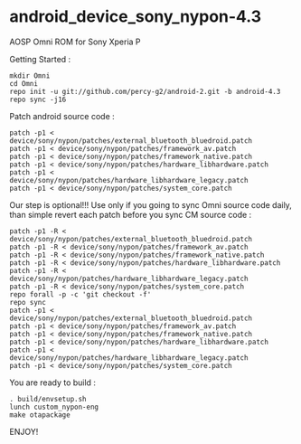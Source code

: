 android_device_sony_nypon-4.3
=============================

AOSP Omni ROM for Sony Xperia P

Getting Started :

    mkdir Omni
    cd Omni
    repo init -u git://github.com/percy-g2/android-2.git -b android-4.3
    repo sync -j16

Patch android source code :

    patch -p1 < device/sony/nypon/patches/external_bluetooth_bluedroid.patch
    patch -p1 < device/sony/nypon/patches/framework_av.patch
    patch -p1 < device/sony/nypon/patches/framework_native.patch
    patch -p1 < device/sony/nypon/patches/hardware_libhardware.patch
    patch -p1 < device/sony/nypon/patches/hardware_libhardware_legacy.patch
    patch -p1 < device/sony/nypon/patches/system_core.patch

Our step is optional!!! Use only if you going to sync Omni source code daily, than simple revert each patch before you sync CM source code :

    patch -p1 -R < device/sony/nypon/patches/external_bluetooth_bluedroid.patch
    patch -p1 -R < device/sony/nypon/patches/framework_av.patch
    patch -p1 -R < device/sony/nypon/patches/framework_native.patch
    patch -p1 -R < device/sony/nypon/patches/hardware_libhardware.patch
    patch -p1 -R < device/sony/nypon/patches/hardware_libhardware_legacy.patch
    patch -p1 -R < device/sony/nypon/patches/system_core.patch
    repo forall -p -c 'git checkout -f'
    repo sync
    patch -p1 < device/sony/nypon/patches/external_bluetooth_bluedroid.patch
    patch -p1 < device/sony/nypon/patches/framework_av.patch
    patch -p1 < device/sony/nypon/patches/framework_native.patch
    patch -p1 < device/sony/nypon/patches/hardware_libhardware.patch
    patch -p1 < device/sony/nypon/patches/hardware_libhardware_legacy.patch
    patch -p1 < device/sony/nypon/patches/system_core.patch


You are ready to build :

    . build/envsetup.sh
    lunch custom_nypon-eng
    make otapackage

ENJOY! 
